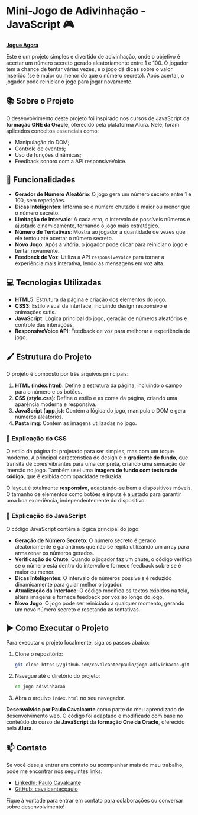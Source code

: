 # Mini-Jogo de Adivinhação - JavaScript 🎮

[**Jogue Agora**](https://joguinho-adivinhacao-num.vercel.app/) 

Este é um projeto simples e divertido de adivinhação, onde o objetivo é acertar um número secreto gerado aleatoriamente entre 1 e 100. O jogador tem a chance de tentar várias vezes, e o jogo dá dicas sobre o valor inserido (se é maior ou menor do que o número secreto). Após acertar, o jogador pode reiniciar o jogo para jogar novamente.

## 📚 Sobre o Projeto

O desenvolvimento deste projeto foi inspirado nos cursos de JavaScript da **formação ONE da Oracle**, oferecido pela plataforma Alura. Nele, foram aplicados conceitos essenciais como:

- Manipulação do DOM;
- Controle de eventos;
- Uso de funções dinâmicas;
- Feedback sonoro com a API responsiveVoice.

## 🚀 Funcionalidades

- **Gerador de Número Aleatório**: O jogo gera um número secreto entre 1 e 100, sem repetições.
- **Dicas Inteligentes**: Informa se o número chutado é maior ou menor que o número secreto.
- **Limitação de Intervalo**: A cada erro, o intervalo de possíveis números é ajustado dinamicamente, tornando o jogo mais estratégico.
- **Número de Tentativas**: Mostra ao jogador a quantidade de vezes que ele tentou até acertar o número secreto.
- **Novo Jogo**: Após a vitória, o jogador pode clicar para reiniciar o jogo e tentar novamente.
- **Feedback de Voz**: Utiliza a API `responsiveVoice` para tornar a experiência mais interativa, lendo as mensagens em voz alta.

## 💻 Tecnologias Utilizadas

- **HTML5**: Estrutura da página e criação dos elementos do jogo.
- **CSS3**: Estilo visual da interface, incluindo design responsivo e animações sutis.
- **JavaScript**: Lógica principal do jogo, geração de números aleatórios e controle das interações.
- **ResponsiveVoice API**: Feedback de voz para melhorar a experiência de jogo.

## 🖌️ Estrutura do Projeto

O projeto é composto por três arquivos principais:

1. **HTML (index.html)**: Define a estrutura da página, incluindo o campo para o número e os botões.
2. **CSS (style.css)**: Define o estilo e as cores da página, criando uma aparência moderna e responsiva.
3. **JavaScript (app.js)**: Contém a lógica do jogo, manipula o DOM e gera números aleatórios.
4. **Pasta img**: Contém as imagens utilizadas no jogo.

### 🎨 Explicação do CSS

O estilo da página foi projetado para ser simples, mas com um toque moderno. A principal característica do design é o **gradiente de fundo**, que transita de cores vibrantes para uma cor preta, criando uma sensação de imersão no jogo. Também usei uma **imagem de fundo com textura de código**, que é exibida com opacidade reduzida.

O layout é totalmente **responsivo**, adaptando-se bem a dispositivos móveis. O tamanho de elementos como botões e inputs é ajustado para garantir uma boa experiência, independentemente do dispositivo.

### 📜 Explicação do JavaScript

O código JavaScript contém a lógica principal do jogo:

- **Geração de Número Secreto**: O número secreto é gerado aleatoriamente e garantimos que não se repita utilizando um array para armazenar os números gerados.
- **Verificação do Chute**: Quando o jogador faz um chute, o código verifica se o número está dentro do intervalo e fornece feedback sobre se é maior ou menor.
- **Dicas Inteligentes**: O intervalo de números possíveis é reduzido dinamicamente para guiar melhor o jogador.
- **Atualização da Interface**: O código modifica os textos exibidos na tela, altera imagens e fornece feedback por voz ao longo do jogo.
- **Novo Jogo**: O jogo pode ser reiniciado a qualquer momento, gerando um novo número secreto e resetando as tentativas.

## ▶️ Como Executar o Projeto

Para executar o projeto localmente, siga os passos abaixo:

1. Clone o repositório:
   ```bash
   git clone https://github.com/cavalcantecpaulo/jogo-adivinhacao.git
   ```
2. Navegue até o diretório do projeto:
   ```bash
   cd jogo-adivinhacao
   ```
3. Abra o arquivo `index.html` no seu navegador.

**Desenvolvido por Paulo Cavalcante** como parte do meu aprendizado de desenvolvimento web. O código foi adaptado e modificado com base no conteúdo do curso de **JavaScript** da **formação One da Oracle**, oferecido pela **Alura**.

## 📫 Contato

Se você deseja entrar em contato ou acompanhar mais do meu trabalho, pode me encontrar nos seguintes links:

- [LinkedIn: Paulo Cavalcante](https://www.linkedin.com/in/paulocavalcantec/)
- [GitHub: cavalcantecpaulo](https://github.com/cavalcantecpaulo)

Fique à vontade para entrar em contato para colaborações ou conversar sobre desenvolvimento!
